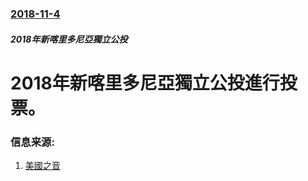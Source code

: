 ### [2018-11-4](/news/2018/11/4/index.md)

##### 2018年新喀里多尼亞獨立公投
# 2018年新喀里多尼亞獨立公投進行投票。 




### 信息来源:

1. [美國之音](https://www.voachinese.com/a/new-caledonia-2018-11-04/4643869.html)

